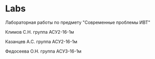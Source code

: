 # Labs
Лабораторная работы по предмету "Современные проблемы ИВТ"

Климов С.Н. группа АСУ2-16-1м
 
Казанцев А.С. группа АСУ2-16-1м

Федосеева О.Н.  группа АСУ3-16-1м
 
